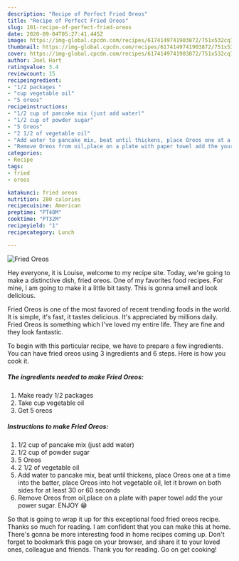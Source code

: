```yaml
---
description: "Recipe of Perfect Fried Oreos"
title: "Recipe of Perfect Fried Oreos"
slug: 101-recipe-of-perfect-fried-oreos
date: 2020-09-04T05:27:41.445Z
image: https://img-global.cpcdn.com/recipes/6174149741903872/751x532cq70/fried-oreos-recipe-main-photo.jpg
thumbnail: https://img-global.cpcdn.com/recipes/6174149741903872/751x532cq70/fried-oreos-recipe-main-photo.jpg
cover: https://img-global.cpcdn.com/recipes/6174149741903872/751x532cq70/fried-oreos-recipe-main-photo.jpg
author: Joel Hart
ratingvalue: 3.4
reviewcount: 15
recipeingredient:
- "1/2 packages "
- "cup vegetable oil"
- "5 oreos"
recipeinstructions:
- "1/2 cup of pancake mix (just add water)"
- "1/2 cup of powder sugar"
- "5 Oreos"
- "2 1/2 of vegetable oil"
- "Add water to pancake mix, beat until thickens, place Oreos one at a time into the batter, place Oreos into hot vegetable oil, let it brown on both sides for at least 30 or 60 seconds"
- "Remove Oreos from oil,place on a plate with paper towel add the your power sugar. ENJOY 😁"
categories:
- Recipe
tags:
- fried
- oreos

katakunci: fried oreos 
nutrition: 280 calories
recipecuisine: American
preptime: "PT40M"
cooktime: "PT32M"
recipeyield: "1"
recipecategory: Lunch

---
```



![Fried Oreos](https://img-global.cpcdn.com/recipes/6174149741903872/751x532cq70/fried-oreos-recipe-main-photo.jpg)

Hey everyone, it is Louise, welcome to my recipe site. Today, we're going to make a distinctive dish, fried oreos. One of my favorites food recipes. For mine, I am going to make it a little bit tasty. This is gonna smell and look delicious.



Fried Oreos is one of the most favored of recent trending foods in the world. It is simple, it's fast, it tastes delicious. It's appreciated by millions daily. Fried Oreos is something which I've loved my entire life. They are fine and they look fantastic.


To begin with this particular recipe, we have to prepare a few ingredients. You can have fried oreos using 3 ingredients and 6 steps. Here is how you cook it.

<!--inarticleads1-->

##### The ingredients needed to make Fried Oreos:

1. Make ready 1/2 packages 
1. Take cup vegetable oil
1. Get 5 oreos




<!--inarticleads2-->

##### Instructions to make Fried Oreos:

1. 1/2 cup of pancake mix (just add water)
1. 1/2 cup of powder sugar
1. 5 Oreos
1. 2 1/2 of vegetable oil
1. Add water to pancake mix, beat until thickens, place Oreos one at a time into the batter, place Oreos into hot vegetable oil, let it brown on both sides for at least 30 or 60 seconds
1. Remove Oreos from oil,place on a plate with paper towel add the your power sugar. ENJOY 😁




So that is going to wrap it up for this exceptional food fried oreos recipe. Thanks so much for reading. I am confident that you can make this at home. There's gonna be more interesting food in home recipes coming up. Don't forget to bookmark this page on your browser, and share it to your loved ones, colleague and friends. Thank you for reading. Go on get cooking!
